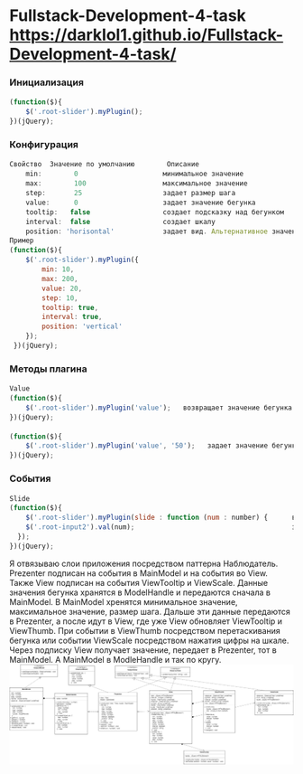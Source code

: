 # Fullstack-Development-4-task      https://darklol1.github.io/Fullstack-Development-4-task/
### Инициализация
```js
(function($){                                
    $('.root-slider').myPlugin();          
})(jQuery);                             
```
### Конфигурация 
```js
Cвойство  Значение по умолчанию        Описание
    min:        0                     минимальное значение
    max:        100                   максимальное значение
    step:       25                    задает размер шага
    value:      0                     задает значение бегунка
    tooltip:   false                  создает подсказку над бегунком
    interval:  false                  создает шкалу
    position: 'horisontal'            задает вид. Альтернативное значение - 'vertical'
Пример
(function($){                                
    $('.root-slider').myPlugin({
        min: 10,
        max: 200,
        value: 20,
        step: 10,
        tooltip: true,
        interval: true,
        position: 'vertical'
    });          
 })(jQuery);   
```
### Методы плагина
```js
Value
(function($){                                
    $('.root-slider').myPlugin('value');   возвращает значение бегунка       
})(jQuery);  

(function($){                                
    $('.root-slider').myPlugin('value', '50');   задает значение бегунка       
})(jQuery);
```
### События
```js
Slide 
(function($){                                
    $('.root-slider').myPlugin(slide : function (num : number) {      выполняет функцию при каждом изменении  
    $('.root-input2').val(num);                                       значения бегунка.    
  });                                                                 
})(jQuery);
```


Я отвязываю слои приложения посредством паттерна Наблюдатель. Prezenter подписан на события в MainModel и на события во View. Также View подписан на события ViewTooltip и ViewScale. Данные значения бегунка хранятся в ModelHandle и передаются сначала в MainModel. В MainModel хренятся минимальное значение, максимальное значение, размер шага. Дальше эти данные передаются в Prezenter, а после идут в View, где уже View обновляет ViewTooltip и ViewThumb. При событии в ViewThumb посредством перетаскивания бегунка или событии ViewScale посредством нажатия цифры на шкале. Через подписку View получает значение, передает в Prezenter, тот в MainModel. А MainModel в ModleHandle и так по кругу.
![диаграмма классов](./Diagram.jpg)

